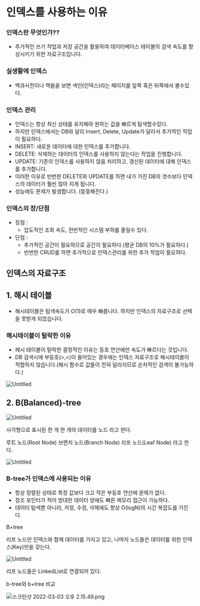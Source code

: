 # 인덱스를 사용하는 이유


### 인덱스란 무엇인가??

- 추가적인 쓰기 작업과 저장 공간을 활용하여 데이터베이스 테이블의 검색 속도를 향상시키기 위한 자료구조입니다.

### 실생활에 인덱스

- 백과사전이나 책들을 보면 색인(인덱스)라는 페이지를 앞쪽 혹은 뒤쪽에서 볼수있다.

### 인덱스 관리

- 인덱스는 항상 최신 상태를 유지해야 원하는 값을 빠르게 탐색할수있다.
- 하지만 인덱스에서는 DB와 달리 Insert, Delete, Update가 달라서 추가적인 작업이 필요하다.
- INSERT: 새로운 데이터에 대한 인덱스를 추가합니다.
- DELETE: 삭제하는 데이터의 인덱스를 사용하지 않는다는 작업을 진행합니다.
- UPDATE: 기존의 인덱스를 사용하지 않음 처리하고, 갱신된 데이터에 대해 인덱스를 추가합니다.
- 이러한 이유로 빈번한 DELETE와 UPDATE를 하면 내가 가진 DB의 갯수보다 인덱스의 데이터가 훨씬 많아 지게 됩니다.
- 성능에도 문제가 발생합니다. (뚱뚱해진다.)

### 인덱스의 장/단점

- 장점 :
    - 압도적인 조회 속도, 전반적인 시스템 부하를 줄일수 있다.
- 단점 :
    - 추가적인 공간이 필요하므로 공간이 필요하다.(평균 DB의 10%가 필요하다.)
    - 빈번한 CRUD를 하면 추가적으로 인덱스관리를 위한 추가 작업이 필요하다.
    

## 인덱스의 자료구조

## 1. 해시 테이블

- 해시테이블은 탐색속도가 O(1)로 매우 빠릅니다. 하지만 인덱스의 자료구조로 선택을 못받게 되었습니다.

### 해시테이블이 탈락한 이유

- 헤시 테이블이 탈락한 결정적인 이유는 등호 연산에만 속도가 빠르다는 것입니다.
- DB 검색시에 부등호(>,<)이 들어있는 경우에는 인덱스 자료구조로 해시테이블이 적합하지 않습니다.(해시 함수로 값들이 전혀 달라지므로 순차적인 검색이 불가능하다.)

![Untitled](%E1%84%8B%E1%85%B5%E1%86%AB%E1%84%83%E1%85%A6%E1%86%A8%E1%84%89%E1%85%B3%E1%84%85%E1%85%B3%2065a74/Untitled.png)

## 2. B(Balanced)-tree

![Untitled](%E1%84%8B%E1%85%B5%E1%86%AB%E1%84%83%E1%85%A6%E1%86%A8%E1%84%89%E1%85%B3%E1%84%85%E1%85%B3%2065a74/Untitled%201.png)

사각형으로 표시된 한 개 한 개의 데이터를  노드 라고 한다.

루트 노드(Root Node) 브랜치 노드(Branch Node) 리프 노드(Leaf Node) 라고 한다.

![Untitled](%E1%84%8B%E1%85%B5%E1%86%AB%E1%84%83%E1%85%A6%E1%86%A8%E1%84%89%E1%85%B3%E1%84%85%E1%85%B3%2065a74/Untitled%202.png)

### B-tree가 인덱스에 사용되는 이유

- 항상 정렬된 상태로 특정 값보다 크고 작은 부등호 연산에 문제가 없다.
- 참조 포인터가 적어 방대한 데이터 양에도 빠른 메모리 접근이 가능하다.
- 데이터 탐색뿐 아니라, 저장, 수정, 삭제에도 항상 O(logN)의 시간 복잡도를 가진다.

B+tree

리프 노드만 인덱스와 함께 데이터를 가지고 있고, 나머지 노드들은 데이터를 위한 인덱스(Key)만을 갖는다.

![Untitled](%E1%84%8B%E1%85%B5%E1%86%AB%E1%84%83%E1%85%A6%E1%86%A8%E1%84%89%E1%85%B3%E1%84%85%E1%85%B3%2065a74/Untitled%203.png)

리프 노드들은 LinkedList로 연결되어 있다.

b-tree와 b+tree 비교

![스크린샷 2022-03-03 오후 2.15.49.png](%E1%84%8B%E1%85%B5%E1%86%AB%E1%84%83%E1%85%A6%E1%86%A8%E1%84%89%E1%85%B3%E1%84%85%E1%85%B3%2065a74/%E1%84%89%E1%85%B3%E1%84%8F%E1%85%B3%E1%84%85%E1%85%B5%E1%86%AB%E1%84%89%E1%85%A3%E1%86%BA_2022-03-03_%E1%84%8B%E1%85%A9%E1%84%92%E1%85%AE_2.15.49.png)
